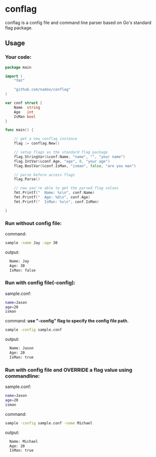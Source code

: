 # conflag
conflag is a config file and command line parser based on Go's standard flag package.

## Usage

### Your code:
```Go
package main

import (
	"fmt"

	"github.com/nadoo/conflag"
)

var conf struct {
	Name  string
	Age   int
	IsMan bool
}

func main() {

	// get a new conflag instance
	flag := conflag.New()

	// setup flags as the standard flag package
	flag.StringVar(&conf.Name, "name", "", "your name")
	flag.IntVar(&conf.Age, "age", 0, "your age")
	flag.BoolVar(&conf.IsMan, "isman", false, "are you man")

	// parse before access flags
	flag.Parse()

	// now you're able to get the parsed flag values
	fmt.Printf("  Name: %s\n", conf.Name)
	fmt.Printf("  Age: %d\n", conf.Age)
	fmt.Printf("  IsMan: %v\n", conf.IsMan)

}

```

### Run without config file:
command:
```bash
sample -name Jay -age 30
```
output:
```bash
  Name: Jay
  Age: 30
  IsMan: false
```

### Run with config file(-config):
sample.conf:
```bash
name=Jason
age=20
isman
```
command: **use "-config" flag to specify the config file path.**
```bash
sample -config sample.conf
```
output:
```bash
  Name: Jason
  Age: 20
  IsMan: true
```

### Run with config file and OVERRIDE a flag value using commandline:
sample.conf:
```bash
name=Jason
age=20
isman
```
command:
```bash
sample -config sample.conf -name Michael
```
output:
```bash
  Name: Michael
  Age: 20
  IsMan: true
```
